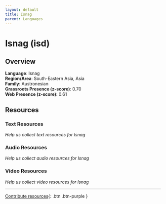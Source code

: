 ```yaml
---
layout: default
title: Isnag
parent: Languages
---
```


# Isnag (isd)

## Overview

**Language**: Isnag  
**Region/Area**: South-Eastern Asia, Asia  
**Family**: Austronesian  
**Grassroots Presence (z-score)**: 0.70  
**Web Presence (z-score)**: 0.61  

## Resources

### Text Resources
*Help us collect text resources for Isnag*

### Audio Resources
*Help us collect audio resources for Isnag*

### Video Resources
*Help us collect video resources for Isnag*

---

[Contribute resources](https://forms.office.com/e/1SfLJx3u1r){: .btn .btn-purple }
